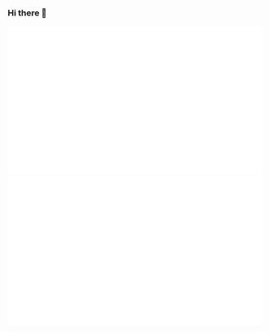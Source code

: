 ### Hi there 👋
<a href="https://github.com/Vincevdb1/github-stats">
<img decoding="async" loading="lazy" src="https://github.com/Vincevdb1/github-stats/blob/master/generated/overview.svg#gh-dark-mode-only" />
<img decoding="async" loading="lazy" src="https://github.com/Vincevdb1/github-stats/blob/master/generated/languages.svg#gh-dark-mode-only" />
</a>
<!--
**Vincevdb1/Vincevdb1** is a ✨ _special_ ✨ repository because its `README.md` (this file) appears on your GitHub profile.

Here are some ideas to get you started:

- 🔭 I’m currently working on ...
- 🌱 I’m currently learning ...
- 👯 I’m looking to collaborate on ...
- 🤔 I’m looking for help with ...
- 💬 Ask me about ...
- 📫 How to reach me: ...
- 😄 Pronouns: ...
- ⚡ Fun fact: ...
[![Top Langs](https://github-readme-stats.vercel.app/api/top-langs/?username=Vincevdb1&theme=github_dark&layout=compact)](https://github.com/anuraghazra/github-readme-stats)
![Anurag's GitHub stats](https://github-readme-stats.vercel.app/api?username=Vincevdb1&count_private=true&show_icons=true&theme=github_dark)
-->
